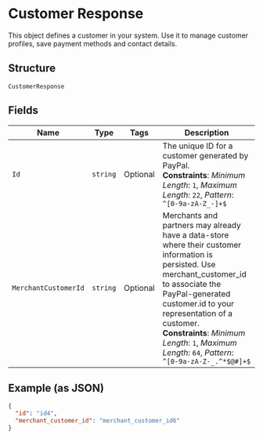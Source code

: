 
# Customer Response

This object defines a customer in your system. Use it to manage customer profiles, save payment methods and contact details.

## Structure

`CustomerResponse`

## Fields

| Name | Type | Tags | Description |
|  --- | --- | --- | --- |
| `Id` | `string` | Optional | The unique ID for a customer generated by PayPal.<br>**Constraints**: *Minimum Length*: `1`, *Maximum Length*: `22`, *Pattern*: `^[0-9a-zA-Z_-]+$` |
| `MerchantCustomerId` | `string` | Optional | Merchants and partners may already have a data-store where their customer information is persisted. Use merchant_customer_id to associate the PayPal-generated customer.id to your representation of a customer.<br>**Constraints**: *Minimum Length*: `1`, *Maximum Length*: `64`, *Pattern*: `^[0-9a-zA-Z-_.^*$@#]+$` |

## Example (as JSON)

```json
{
  "id": "id4",
  "merchant_customer_id": "merchant_customer_id6"
}
```

